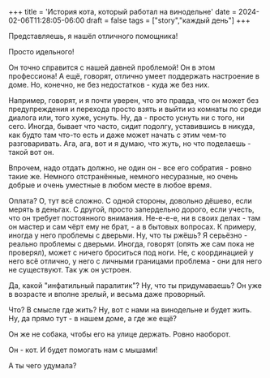 +++
title = 'История кота, который работал на винодельне'
date = 2024-02-06T11:28:05-06:00
draft = false
tags = ["story","каждый день"]
+++

Представляешь, я нашёл отличного помощника!

Просто идельного!

Он точно справится с нашей давней проблемой! Он в этом профессиона! А ещё, говорят, отлично умеет поддержать настроение в доме. Но, конечно, не без недостатков - куда же без них.

Например, говорят, и я почти уверен, что это правда, что он может без предупреждения и перехода просто взять и выйти из комнаты по среди диалога или, того хуже, уснуть. Ну, да - просто уснуть ни с того, ни сего.  Иногда, бывает что часто, сидит подолгу, уставившись в никуда, как будто там что-то есть и даже может начать с этим чем-то разговаривать. Ага, ага,  вот и я думаю, что жуть, но что поделаешь - такой вот он.

Впрочем, надо отдать должно, не один он - все его собратия - ровно такие же. Немного отстранённые, немного несуразные, но очень добрые и очень уместные в любом месте в любое время.

Оплата? О, тут всё сложно. С одной стороны, довольно дёшево, если мерять в деньгах. С другой, просто запердельно дорого, если учесть, что он требует постоянного внимания. Не-е-е-е, ни в своих делах - там он мастер и сам чёрт ему не брат, - а в бытовых вопросах. К примеру, иногда у него проблемы с дверьми. Ну, что ты ржёшь? Я серьёзно - реально проблемы с дверьми. Иногда, говорят (опять же сам пока не проверял), может с ничего броситься под ноги. Не, с координацией у него всё отлично, у него с личными границами проблема - они для него не существуют. Так уж он устроен.

Да, какой "инфатильный паралитик"? Ну, что ты придумаваешь? Он уже в возрасте и вполне зрелый, и весьма даже проворный.

Что? В смысле где жить? Ну, вот с нами на винодельне и будет жить. Ну, да прямо тут - в нашем доме, а где же ещё?

Он же не собака, чтобы его на улице держать. Ровно наоборот.

Он - кот. И будет помогать нам с мышами!

А ты чего удумала?
